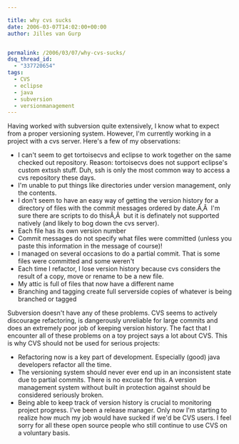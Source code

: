 ```yaml
---

title: why cvs sucks
date: 2006-03-07T14:02:00+00:00
author: Jilles van Gurp


permalink: /2006/03/07/why-cvs-sucks/
dsq_thread_id:
  - "337720654"
tags:
  - CVS
  - eclipse
  - java
  - subversion
  - versionmanagement
---
```

Having worked with subversion quite extensively, I know what to expect from a proper versioning system. However, I'm currently working in a project with a cvs server. Here's a few of my observations:

- I can't seem to get tortoisecvs and eclipse to work together on the same checked out repository. Reason: tortoisecvs does not support eclipse's custom extssh stuff. Duh, ssh is only the most common way to access a cvs repository these days.
- I'm unable to put things like directories under version management, only the contents.
- I don't seem to have an easy way of getting the version history for a directory of files with the commit messages ordered by date.Ã‚Â  I'm sure there are scripts to do thisÃ‚Â  but it is definately not supported natively (and likely to bog down the cvs server).
- Each file has its own version number
- Commit messages do not specify what files were committed (unless you paste this information in the message of course)!
- I managed on several occasions to do a partial commit. That is some files were committed and some weren't
- Each time I refactor, I lose version history because cvs considers the result of a copy, move or rename to be a new file.
- My attic is full of files that now have a different name
- Branching and tagging create full serverside copies of whatever is being branched or tagged

Subversion doesn't have any of these problems. CVS seems to actively discourage refactoring, is dangerously unreliable for large commits and does an extremely poor job of keeping version history. The fact that I encounter all of these problems on a toy project says a lot about CVS.
This is why CVS should not be used for serious projects:

- Refactoring now is a key part of development. Especially (good) java developers refactor all the time.
- The versioning system should never ever end up in an inconsistent state due to partial commits. There is no excuse for this. A version management system without built in protection against should be considered seriously broken.
- Being able to keep track of version history is crucial to monitoring project progress. I've been a release manager. Only now I'm starting to realize how much my job would have sucked if we'd be CVS users. I feel sorry for all these open source people who still continue to use CVS on a voluntary basis.

